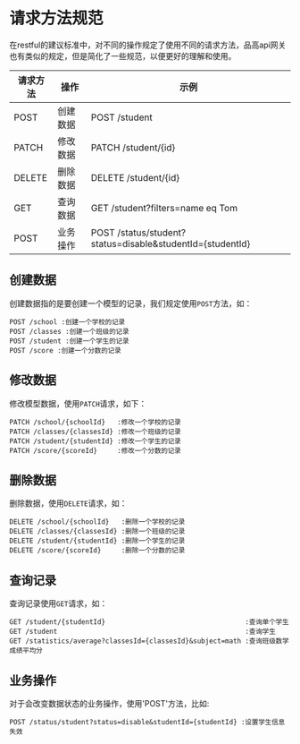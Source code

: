 # 请求方法规范

在restful的建议标准中，对不同的操作规定了使用不同的请求方法，品高api网关也有类似的规定，但是简化了一些规范，以便更好的理解和使用。

|请求方法|操作|示例|
|----|----|----|
|POST|创建数据|POST /student|
|PATCH|修改数据|PATCH /student/{id}|
|DELETE|删除数据|DELETE /student/{id}|
|GET|查询数据|GET /student?filters=name eq Tom|
|POST|业务操作|POST /status/student?status=disable&studentId={studentId}|

## 创建数据

创建数据指的是要创建一个模型的记录，我们规定使用`POST`方法，如：

```
POST /school :创建一个学校的记录
POST /classes :创建一个班级的记录
POST /student :创建一个学生的记录
POST /score :创建一个分数的记录
```

## 修改数据

修改模型数据，使用`PATCH`请求，如下：

```
PATCH /school/{schoolId}   :修改一个学校的记录
PATCH /classes/{classesId} :修改一个班级的记录
PATCH /student/{studentId} :修改一个学生的记录
PATCH /score/{scoreId}     :修改一个分数的记录
```

## 删除数据

删除数据，使用`DELETE`请求，如：

```
DELETE /school/{schoolId}   :删除一个学校的记录
DELETE /classes/{classesId} :删除一个班级的记录
DELETE /student/{studentId} :删除一个学生的记录
DELETE /score/{scoreId}     :删除一个分数的记录

```

## 查询记录

查询记录使用`GET`请求，如：

```
GET /student/{studentId}                                   :查询单个学生
GET /student                                               :查询学生
GET /statistics/average?classesId={classesId}&subject=math :查询班级数学成绩平均分
```

## 业务操作

对于会改变数据状态的业务操作，使用'POST'方法，比如:

```
POST /status/student?status=disable&studentId={studentId} :设置学生信息失效
```
